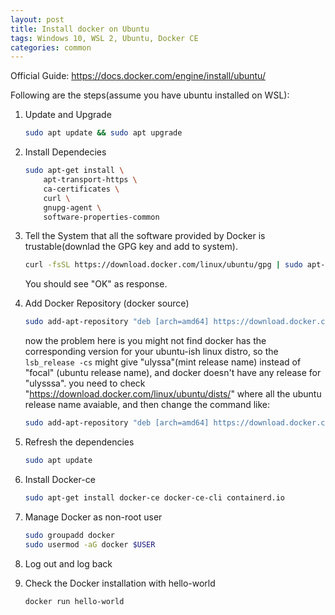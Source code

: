 ```yaml
---
layout: post
title: Install docker on Ubuntu
tags: Windows 10, WSL 2, Ubuntu, Docker CE 
categories: common
---
```

Official Guide: https://docs.docker.com/engine/install/ubuntu/

Following are the steps(assume you have ubuntu installed on WSL):

1. Update and Upgrade

    ~~~bash
    sudo apt update && sudo apt upgrade
    ~~~

2. Install Dependecies

    ~~~bash
    sudo apt-get install \
        apt-transport-https \
        ca-certificates \
        curl \
        gnupg-agent \
        software-properties-common
    ~~~

3. Tell the System that all the software provided by Docker is trustable(downlad the GPG key and add to system).

    ~~~bash
    curl -fsSL https://download.docker.com/linux/ubuntu/gpg | sudo apt-key add -
    ~~~

    You should see "OK" as response.

4. Add Docker Repository (docker source)

    ~~~bash
    sudo add-apt-repository "deb [arch=amd64] https://download.docker.com/linux/ubuntu $(lsb_release -cs) stable"
    ~~~

    now the problem here is you might not find docker has the corresponding version for your ubuntu-ish linux distro, so the `lsb_release -cs` might give "ulyssa"(mint release name) instead of "focal" (ubuntu release name), and docker doesn't have any release for "ulysssa". you need to check "https://download.docker.com/linux/ubuntu/dists/" where all the ubuntu release name avaiable, and then change the command like:

    ~~~bash
    sudo add-apt-repository "deb [arch=amd64] https://download.docker.com/linux/ubuntu focal stable"
    ~~~

5. Refresh the dependencies

    ~~~bash
    sudo apt update
    ~~~

6. Install Docker-ce

    ~~~bash
    sudo apt-get install docker-ce docker-ce-cli containerd.io
    ~~~

7. Manage Docker as non-root user

    ~~~bash
    sudo groupadd docker
    sudo usermod -aG docker $USER
    ~~~

8. Log out and log back

9. Check the Docker installation with hello-world

    ~~~bash
    docker run hello-world
    ~~~

